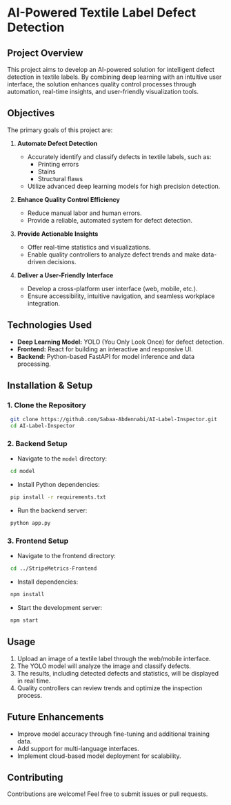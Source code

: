 # AI-Powered Textile Label Defect Detection

## Project Overview
This project aims to develop an AI-powered solution for intelligent defect detection in textile labels. By combining deep learning with an intuitive user interface, the solution enhances quality control processes through automation, real-time insights, and user-friendly visualization tools.

## Objectives
The primary goals of this project are:

1. **Automate Defect Detection**  
   - Accurately identify and classify defects in textile labels, such as:
     - Printing errors
     - Stains
     - Structural flaws
   - Utilize advanced deep learning models for high precision detection.

2. **Enhance Quality Control Efficiency**  
   - Reduce manual labor and human errors.
   - Provide a reliable, automated system for defect detection.

3. **Provide Actionable Insights**  
   - Offer real-time statistics and visualizations.
   - Enable quality controllers to analyze defect trends and make data-driven decisions.

4. **Deliver a User-Friendly Interface**  
   - Develop a cross-platform user interface (web, mobile, etc.).
   - Ensure accessibility, intuitive navigation, and seamless workplace integration.

## Technologies Used
- **Deep Learning Model:** YOLO (You Only Look Once) for defect detection.
- **Frontend:** React for building an interactive and responsive UI.
- **Backend:** Python-based FastAPI for model inference and data processing.


## Installation & Setup
### 1. Clone the Repository
```sh
 git clone https://github.com/Sabaa-Abdennabi/AI-Label-Inspector.git
 cd AI-Label-Inspector
```
### 2. Backend Setup
- Navigate to the `model` directory:
```sh
 cd model
```
- Install Python dependencies:
```sh
 pip install -r requirements.txt
```
- Run the backend server:
```sh
 python app.py
```

### 3. Frontend Setup
- Navigate to the frontend directory:
```sh
 cd ../StripeMetrics-Frontend
```
- Install dependencies:
```sh
 npm install
```
- Start the development server:
```sh
 npm start
```

## Usage
1. Upload an image of a textile label through the web/mobile interface.
2. The YOLO model will analyze the image and classify defects.
3. The results, including detected defects and statistics, will be displayed in real time.
4. Quality controllers can review trends and optimize the inspection process.

## Future Enhancements
- Improve model accuracy through fine-tuning and additional training data.
- Add support for multi-language interfaces.
- Implement cloud-based model deployment for scalability.

## Contributing
Contributions are welcome! Feel free to submit issues or pull requests.



